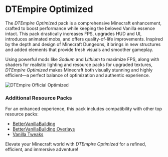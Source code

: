 # DTEmpire Optimized

The *DTEmpire Optimized* pack is a comprehensive Minecraft enhancement, crafted to boost performance while keeping the beloved Vanilla essence intact. This pack drastically increases FPS, upgrades HUD and UI, introduces animated mobs, and offers quality-of-life improvements. Inspired by the depth and design of Minecraft Dungeons, it brings in new structures and added elements that provide fresh visuals and smoother gameplay.

Using powerful mods like *Sodium* and *Lithium* to maximize FPS, along with shaders for realistic lighting and resource packs for upgraded textures, *DTEmpire Optimized* makes Minecraft both visually stunning and highly efficient—a perfect balance of optimization and authentic experience.

![DTEmpire Official Optimized](https://cdn.modrinth.com/data/cached_images/8a90fa7301489dc7cbcc6f9835d5eec0bed2dd1a_0.webp)

### Additional Resource Packs
For an enhanced experience, this pack includes compatibility with other top resource packs:

- [BetterVanillaBuilding](https://modrinth.com/resourcepack/bettervanillabuilding)
- [BetterVanillaBuilding Overlays](https://modrinth.com/resourcepack/bettervanillabuildingoverlays) 
- [Vanilla Tweaks](https://vanillatweaks.net/)

Elevate your Minecraft world with *DTEmpire Optimized* for a refined, efficient, and immersive adventure!
